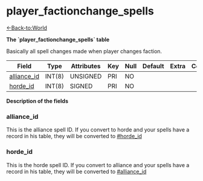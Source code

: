 # player\_factionchange\_spells

[<-Back-to:World](database-world.md)

**The \`player\_factionchange\_spells\` table**

Basically all spell changes made when player changes faction.

| Field            | Type   | Attributes | Key | Null | Default | Extra | Comment |
|------------------|--------|------------|-----|------|---------|-------|---------|
| [alliance_id][1] | INT(8) | UNSIGNED   | PRI | NO   |         |       |         |
| [horde_id][2]    | INT(8) | SIGNED     | PRI | NO   |         |       |         |

[1]: #alliance_id
[2]: #horde_id

**Description of the fields**

### alliance\_id

This is the alliance spell ID. If you convert to horde and your spells have a record in his table, they will be converted to [\#horde\_id](#player_factionchange_spells-horde_id)

### horde\_id

This is the horde spell ID. If you convert to alliance and your spells have a record in his table, they will be converted to [\#alliance\_id](#player_factionchange_spells-alliance_id)
